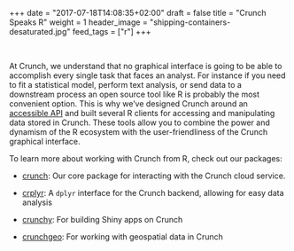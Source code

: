 \+++ date = "2017-07-18T14:08:35+02:00" draft = false title = "Crunch Speaks R"
weight = 1 header_image = "shipping-containers-desaturated.jpg" feed_tags =
["r"] +++

 

At Crunch, we understand that no graphical interface is going to be able to
accomplish every single task that faces an analyst. For instance if you need to
fit a statistical model, perform text analysis, or send data to a downstream
process an open source tool like R is probably the most convenient option. This
is why we’ve designed Crunch around an [accessible API](http://docs.crunch.io/)
and built several R clients for accessing and manipulating data stored in
Crunch. These tools allow you to combine the power and dynamism of the R
ecosystem with the user-friendliness of the Crunch graphical interface.

To learn more about working with Crunch from R, check out our packages:

-   [crunch](/r/crunch/): Our core package for interacting with the Crunch cloud
    service.

-   [crplyr](https://github.com/Crunch-io/crplyr): A `dplyr` interface for the
    Crunch backend, allowing for easy data analysis

-   [crunchy](https://github.com/Crunch-io/crunchy): For building Shiny apps on
    Crunch

-   [crunchgeo](https://github.com/Crunch-io/crunchgeo): For working with
    geospatial data in Crunch
